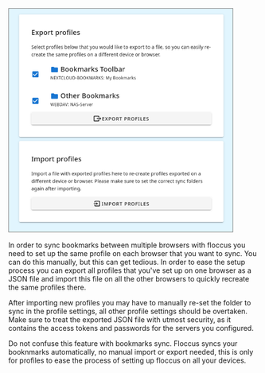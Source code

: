 <img src="../screen_importexport.png" class="float-lg-right" style="max-width: 100%; width: 450px; border: 1px solid grey;" />

In order to sync bookmarks between multiple browsers with floccus you need to set up the same profile on each browser that you want to sync. You can do this manually, but this can get tedious. In order to ease the setup process you can export all profiles that you've set up on one browser as a JSON file and import this file on all the other browsers to quickly recreate the same profiles there.

After importing new profiles you may have to manually re-set the folder to sync in the profile settings, all other profile settings should be overtaken.
Make sure to treat the exported JSON file with utmost security, as it contains the access tokens and passwords for the servers you configured.

Do not confuse this feature with bookmarks sync. Floccus syncs your booknmarks automatically, no manual import or export needed, this is only for profiles to ease the process of setting up floccus on all your devices.
